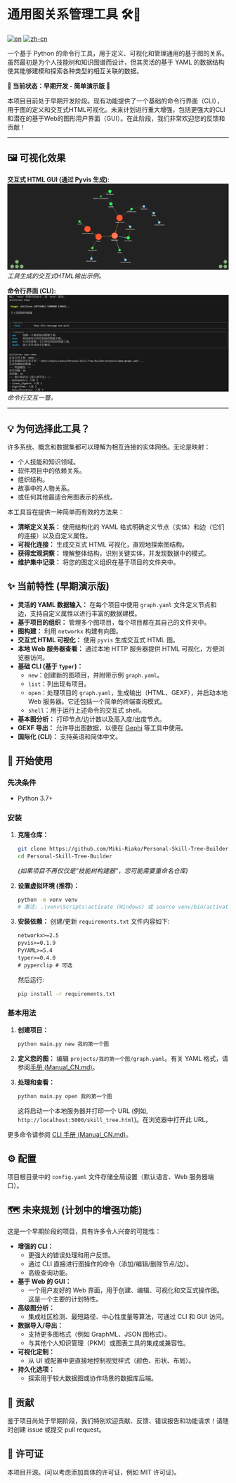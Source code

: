 # 通用图关系管理工具 🛠️🌲

[![en](https://img.shields.io/badge/lang-en-blue.svg)](README.md) [![zh-cn](https://img.shields.io/badge/lang-zh--cn-red.svg)](README_CN.md)

一个基于 Python 的命令行工具，用于定义、可视化和管理通用的基于图的关系。虽然最初是为个人技能树和知识图谱而设计，但其灵活的基于 YAML 的数据结构使其能够建模和探索各种类型的相互关联的数据。

**🚧 当前状态：早期开发 - 简单演示版 🚧**

本项目目前处于早期开发阶段。现有功能提供了一个基础的命令行界面（CLI），用于图的定义和交互式HTML可视化。未来计划进行重大增强，包括更强大的CLI和潜在的基于Web的图形用户界面（GUI）。在此阶段，我们非常欢迎您的反馈和贡献！

---

## 🖼️ 可视化效果

**交互式 HTML GUI (通过 Pyvis 生成):**
![交互式图可视化](image/GUI.png)
*工具生成的交互式HTML输出示例。*

**命令行界面 (CLI):**
![CLI使用示例](image/CLI.png)
*命令行交互一瞥。*

---

## 💡 为何选择此工具？

许多系统、概念和数据集都可以理解为相互连接的实体网络。无论是映射：

*   个人技能和知识领域。
*   软件项目中的依赖关系。
*   组织结构。
*   故事中的人物关系。
*   或任何其他最适合用图表示的系统。

本工具旨在提供一种简单而有效的方法来：

*   **清晰定义关系：** 使用结构化的 YAML 格式明确定义节点（实体）和边（它们的连接）以及自定义属性。
*   **可视化连接：** 生成交互式 HTML 可视化，直观地探索图结构。
*   **获得宏观洞察：** 理解整体结构，识别关键实体，并发现数据中的模式。
*   **维护集中记录：** 将您的图定义组织在基于项目的文件夹中。

## ✨ 当前特性 (早期演示版)

*   **灵活的 YAML 数据输入：** 在每个项目中使用 `graph.yaml` 文件定义节点和边，支持自定义属性以进行丰富的数据建模。
*   **基于项目的组织：** 管理多个图项目，每个项目都在其自己的文件夹中。
*   **图构建：** 利用 `networkx` 构建有向图。
*   **交互式 HTML 可视化：** 使用 `pyvis` 生成交互式 HTML 图。
*   **本地 Web 服务器查看：** 通过本地 HTTP 服务器提供 HTML 可视化，方便浏览器访问。
*   **基础 CLI (基于 `Typer`)：**
    *   `new`：创建新的图项目，并附带示例 `graph.yaml`。
    *   `list`：列出现有项目。
    *   `open`：处理项目的 `graph.yaml`，生成输出（HTML、GEXF），并启动本地 Web 服务器。它还包括一个简单的终端查询模式。
    *   `shell`：用于运行上述命令的交互式 shell。
*   **基本图分析：** 打印节点/边计数以及高入度/出度节点。
*   **GEXF 导出：** 允许导出图数据，以便在 [Gephi](https://gephi.org/) 等工具中使用。
*   **国际化 (CLI)：** 支持英语和简体中文。

## 🚀 开始使用

### 先决条件

*   Python 3.7+

### 安装

1.  **克隆仓库：**
    ```bash
    git clone https://github.com/Miki-Riako/Personal-Skill-Tree-Builder.git 
    cd Personal-Skill-Tree-Builder 
    ```
    *(如果项目不再仅仅是“技能树构建器”，您可能需要重命名仓库)*

2.  **设置虚拟环境 (推荐)：**
    ```bash
    python -m venv venv
    # 激活: .\venv\Scripts\activate (Windows) 或 source venv/bin/activate (macOS/Linux)
    ```

3.  **安装依赖：**
    创建/更新 `requirements.txt` 文件内容如下:
    ```txt
    networkx>=2.5
    pyvis>=0.1.9
    PyYAML>=5.4
    typer>=0.4.0
    # pyperclip # 可选
    ```
    然后运行:
    ```bash
    pip install -r requirements.txt
    ```

### 基本用法

1.  **创建项目：**
    ```bash
    python main.py new 我的第一个图
    ```

2.  **定义您的图：**
    编辑 `projects/我的第一个图/graph.yaml`。有关 YAML 格式，请参阅[手册 (Manual_CN.md)](Manual_CN.md)。

3.  **处理和查看：**
    ```bash
    python main.py open 我的第一个图
    ```
    这将启动一个本地服务器并打印一个 URL (例如, `http://localhost:5000/skill_tree.html`)。在浏览器中打开此 URL。

更多命令请参阅 [CLI 手册 (Manual_CN.md)](Manual_CN.md)。

## ⚙️ 配置

项目根目录中的 `config.yaml` 文件存储全局设置（默认语言、Web 服务器端口）。

## 🗺️ 未来规划 (计划中的增强功能)

这是一个早期阶段的项目，具有许多令人兴奋的可能性：

*   **增强的 CLI：**
    *   更强大的错误处理和用户反馈。
    *   通过 CLI 直接进行图操作的命令（添加/编辑/删除节点/边）。
    *   高级查询功能。
*   **基于 Web 的 GUI：**
    *   一个用户友好的 Web 界面，用于创建、编辑、可视化和交互式操作图。这是一个主要的计划特性。
*   **高级图分析：**
    *   集成社区检测、最短路径、中心性度量等算法，可通过 CLI 和 GUI 访问。
*   **数据导入/导出：**
    *   支持更多图格式（例如 GraphML、JSON 图格式）。
    *   与其他个人知识管理（PKM）或图表工具的集成或兼容性。
*   **可视化定制：**
    *   从 UI 或配置中更直接地控制视觉样式（颜色、形状、布局）。
*   **持久化选项：**
    *   探索用于较大数据图或协作场景的数据库后端。

## 🤝 贡献

鉴于项目尚处于早期阶段，我们特别欢迎贡献、反馈、错误报告和功能请求！请随时创建 issue 或提交 pull request。

## 📜 许可证

本项目开源。(可以考虑添加具体的许可证，例如 MIT 许可证)。